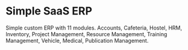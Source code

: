 # Simple SaaS ERP

Simple custom ERP with 11 modules. Accounts, Cafeteria, Hostel, HRM, Inventory, Project Management, Resource Management, Training Management, Vehicle, Medical, Publication Management.
